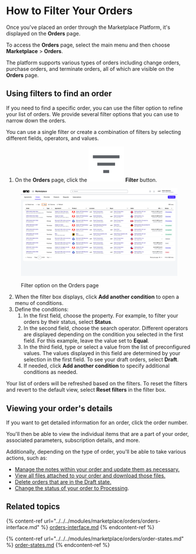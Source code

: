 # How to Filter Your Orders

Once you've placed an order through the Marketplace Platform, it's displayed on the **Orders** page.&#x20;

To access the **Orders** page, select the main menu and then choose **Marketplace** > **Orders**.&#x20;

The platform supports various types of orders including change orders, purchase orders, and terminate orders, all of which are visible on the **Orders** page.

## Using filters to find an order

If you need to find a specific order, you can use the filter option to refine your list of orders. We provide several filter options that you can use to narrow down the orders.&#x20;

You can use a single filter or create a combination of filters by selecting different fields, operators, and values.

1. On the **Orders** page, click the <img src="../../../.gitbook/assets/image (1004).png" alt="" data-size="line"> **Filter** button.

<figure><img src="../../../.gitbook/assets/Orders (2).png" alt=""><figcaption><p>Filter option on the Orders page</p></figcaption></figure>

2. When the filter box displays, click **Add another condition** to open a menu of conditions.&#x20;
3. Define the conditions:
   1. In the first field, choose the property. For example, to filter your orders by their status, select **Status**.
   2. In the second field, choose the search operator. Different operators are displayed depending on the condition you selected in the first field. For this example, leave the value set to **Equal**.
   3. In the third field, type or select a value from the list of preconfigured values. The values displayed in this field are determined by your selection in the first field. To see your draft orders, select **Draft**.
   4. If needed, click **Add another condition** to specify additional conditions as needed.

Your list of orders will be refreshed based on the filters. To reset the filters and revert to the default view, select **Reset filters** in the filter box.&#x20;

## Viewing your order's details

If you want to get detailed information for an order, click the order number.&#x20;

You'll then be able to view the individual items that are a part of your order, associated parameters, subscription details, and more.

Additionally, depending on the type of order, you'll be able to take various actions, such as:

* [Manage the notes within your order and update them as necessary.](../../../modules/marketplace/orders/manage-order-notes.md)
* [View all files attached to your order and download those files.](../../../modules/marketplace/orders/view-and-download-attachments.md)
* [Delete orders that are in the Draft state.](../../../modules/marketplace/orders/delete-draft-orders.md)
* [Change the status of your order to Processing](../../../modules/marketplace/orders/set-an-order-to-processing.md).

## Related topics

{% content-ref url="../../../modules/marketplace/orders/orders-interface.md" %}
[orders-interface.md](../../../modules/marketplace/orders/orders-interface.md)
{% endcontent-ref %}

{% content-ref url="../../../modules/marketplace/orders/order-states.md" %}
[order-states.md](../../../modules/marketplace/orders/order-states.md)
{% endcontent-ref %}
